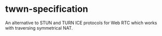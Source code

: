 # twwn-specification
An alternative to STUN and TURN ICE protocols for Web RTC which works with traversing symmetrical NAT.
